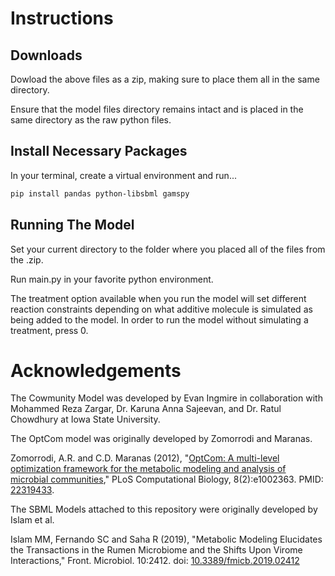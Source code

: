 # Instructions

## Downloads 

Dowload the above files as a zip, making sure to place them all in the same directory. 

Ensure that the model files directory remains intact and is placed in the same directory as the raw python files.

## Install Necessary Packages

In your terminal, create a virtual environment and run...

```bash
pip install pandas python-libsbml gamspy
```

## Running The Model

Set your current directory to the folder where you placed all of the files from the .zip.

Run main.py in your favorite python environment.

The treatment option available when you run the model will set different reaction constraints depending on what additive molecule is simulated as being added to the model. In order to run the model without simulating a treatment, press 0.

# Acknowledgements

The Cowmunity Model was developed by Evan Ingmire in collaboration with Mohammed Reza Zargar, Dr. Karuna Anna Sajeevan, and Dr. Ratul Chowdhury at Iowa State University.

The OptCom model was originally developed by Zomorrodi and Maranas. 

Zomorrodi, A.R. and C.D. Maranas (2012), "[OptCom: A multi-level optimization framework for the metabolic modeling and analysis of microbial communities]([url](https://www.maranasgroup.com/pub/2012/OptCom_2012.pdf))," PLoS Computational Biology, 8(2):e1002363. PMID: [22319433]([url](http://www.ncbi.nlm.nih.gov/pubmed/22319433)).

The SBML Models attached to this repository were originally developed by Islam et al.

Islam MM, Fernando SC and Saha R (2019), "Metabolic Modeling Elucidates the Transactions in the Rumen Microbiome and the Shifts Upon Virome Interactions," Front. Microbiol. 10:2412. doi: [10.3389/fmicb.2019.02412]([url](https://doi.org/10.3389/fmicb.2019.02412))
